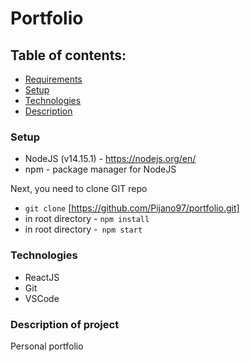 # Portfolio

## Table of contents:

- [Requirements](#requirements)
- [Setup](#setup)
- [Technologies](#technologies)
- [Description](#description)

### Setup

- NodeJS (v14.15.1) - https://nodejs.org/en/
- npm - package manager for NodeJS

Next, you need to clone GIT repo

- `git clone` [https://github.com/Pijano97/portfolio.git]
- in root directory - `npm install`
- in root directory -` npm start`

### Technologies

- ReactJS
- Git
- VSCode

### Description of project

Personal portfolio
